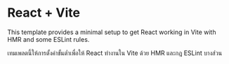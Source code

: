 # React + Vite

This template provides a minimal setup to get React working in Vite with HMR and some ESLint rules.

เทมเพลตนี้ให้การตั้งค่าขั้นต่ำเพื่อให้ React ทำงานใน Vite ด้วย HMR และกฎ ESLint บางส่วน
